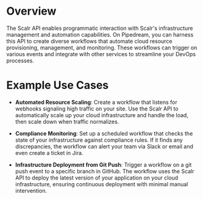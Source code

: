 # Overview

The Scalr API enables programmatic interaction with Scalr's infrastructure management and automation capabilities. On Pipedream, you can harness this API to create diverse workflows that automate cloud resource provisioning, management, and monitoring. These workflows can trigger on various events and integrate with other services to streamline your DevOps processes.

# Example Use Cases

- **Automated Resource Scaling**: Create a workflow that listens for webhooks signaling high traffic on your site. Use the Scalr API to automatically scale up your cloud infrastructure and handle the load, then scale down when traffic normalizes.

- **Compliance Monitoring**: Set up a scheduled workflow that checks the state of your infrastructure against compliance rules. If it finds any discrepancies, the workflow can alert your team via Slack or email and even create a ticket in Jira.

- **Infrastructure Deployment from Git Push**: Trigger a workflow on a git push event to a specific branch in GitHub. The workflow uses the Scalr API to deploy the latest version of your application on your cloud infrastructure, ensuring continuous deployment with minimal manual intervention.
